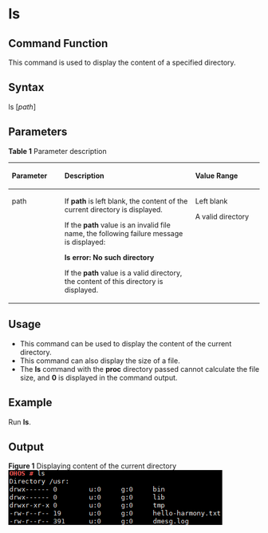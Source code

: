 # ls<a name="EN-US_TOPIC_0000001179845929"></a>

## Command Function<a name="section6538163771614"></a>

This command is used to display the content of a specified directory.

## Syntax<a name="section45881743111616"></a>

ls \[_path_\]

## Parameters<a name="section17528148171617"></a>

**Table  1**  Parameter description

<a name="table1244mcpsimp"></a>
<table><thead align="left"><tr id="row1250mcpsimp"><th class="cellrowborder" valign="top" width="21%" id="mcps1.2.4.1.1"><p id="p1252mcpsimp"><a name="p1252mcpsimp"></a><a name="p1252mcpsimp"></a><strong id="b85851402216"><a name="b85851402216"></a><a name="b85851402216"></a>Parameter</strong></p>
</th>
<th class="cellrowborder" valign="top" width="52%" id="mcps1.2.4.1.2"><p id="p1254mcpsimp"><a name="p1254mcpsimp"></a><a name="p1254mcpsimp"></a><strong id="b128175424215"><a name="b128175424215"></a><a name="b128175424215"></a>Description</strong></p>
</th>
<th class="cellrowborder" valign="top" width="27%" id="mcps1.2.4.1.3"><p id="p1256mcpsimp"><a name="p1256mcpsimp"></a><a name="p1256mcpsimp"></a><strong id="b184580431629"><a name="b184580431629"></a><a name="b184580431629"></a>Value Range</strong></p>
</th>
</tr>
</thead>
<tbody><tr id="row1257mcpsimp"><td class="cellrowborder" valign="top" width="21%" headers="mcps1.2.4.1.1 "><p id="p1259mcpsimp"><a name="p1259mcpsimp"></a><a name="p1259mcpsimp"></a>path</p>
</td>
<td class="cellrowborder" valign="top" width="52%" headers="mcps1.2.4.1.2 "><p id="p1261mcpsimp"><a name="p1261mcpsimp"></a><a name="p1261mcpsimp"></a>If <strong id="b115515262034"><a name="b115515262034"></a><a name="b115515262034"></a>path</strong> is left blank, the content of the current directory is displayed.</p>
<p id="p1262mcpsimp"><a name="p1262mcpsimp"></a><a name="p1262mcpsimp"></a>If the <strong id="b9593204114312"><a name="b9593204114312"></a><a name="b9593204114312"></a>path</strong> value is an invalid file name, the following failure message is displayed:</p>
<p id="p1263mcpsimp"><a name="p1263mcpsimp"></a><a name="p1263mcpsimp"></a><strong id="b19604131716416"><a name="b19604131716416"></a><a name="b19604131716416"></a>ls error: No such directory</strong></p>
<p id="p1264mcpsimp"><a name="p1264mcpsimp"></a><a name="p1264mcpsimp"></a>If the <strong id="b615314272412"><a name="b615314272412"></a><a name="b615314272412"></a>path</strong> value is a valid directory, the content of this directory is displayed.</p>
</td>
<td class="cellrowborder" valign="top" width="27%" headers="mcps1.2.4.1.3 "><p id="p1266mcpsimp"><a name="p1266mcpsimp"></a><a name="p1266mcpsimp"></a>Left blank</p>
<p id="p1267mcpsimp"><a name="p1267mcpsimp"></a><a name="p1267mcpsimp"></a>A valid directory</p>
</td>
</tr>
</tbody>
</table>

## Usage<a name="section041212533166"></a>

-   This command can be used to display the content of the current directory.
-   This command can also display the size of a file.
-   The  **ls**  command with the  **proc**  directory passed cannot calculate the file size, and  **0**  is displayed in the command output.

## Example<a name="section986105716167"></a>

Run  **ls**.

## Output<a name="section2036124918592"></a>

**Figure  1**  Displaying content of the current directory<a name="fig17933775508"></a>  
![](figure/displaying-content-of-the-current-directory.png "displaying-content-of-the-current-directory")

